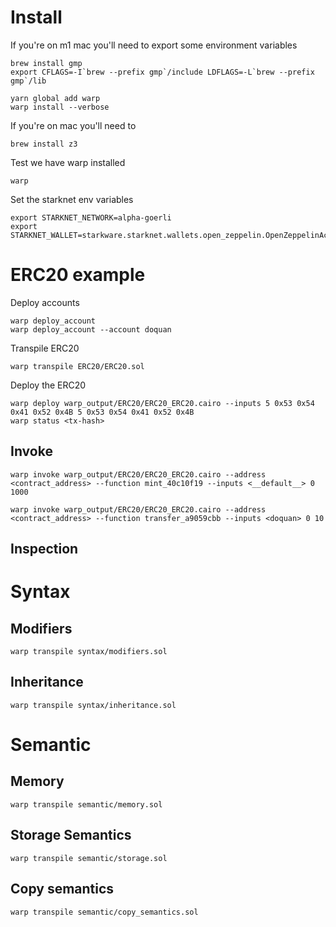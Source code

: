 # Install

If you're on m1 mac you'll need to export some environment variables

```
brew install gmp
export CFLAGS=-I`brew --prefix gmp`/include LDFLAGS=-L`brew --prefix gmp`/lib
```

```
yarn global add warp
warp install --verbose
```

If you're on mac you'll need to

```
brew install z3
```

Test we have warp installed

```
warp
```

Set the starknet env variables

```
export STARKNET_NETWORK=alpha-goerli
export STARKNET_WALLET=starkware.starknet.wallets.open_zeppelin.OpenZeppelinAccount
```

# ERC20 example

Deploy accounts

```
warp deploy_account
warp deploy_account --account doquan
```

Transpile ERC20

```
warp transpile ERC20/ERC20.sol
```

Deploy the ERC20

```
warp deploy warp_output/ERC20/ERC20_ERC20.cairo --inputs 5 0x53 0x54 0x41 0x52 0x4B 5 0x53 0x54 0x41 0x52 0x4B 
warp status <tx-hash>
```

## Invoke

```
warp invoke warp_output/ERC20/ERC20_ERC20.cairo --address <contract_address> --function mint_40c10f19 --inputs <__default__> 0 1000

```

```
warp invoke warp_output/ERC20/ERC20_ERC20.cairo --address <contract_address> --function transfer_a9059cbb --inputs <doquan> 0 10
```

## Inspection

# Syntax

## Modifiers

```
warp transpile syntax/modifiers.sol
```

## Inheritance

```
warp transpile syntax/inheritance.sol
```

# Semantic

## Memory

```
warp transpile semantic/memory.sol
```

## Storage Semantics

```
warp transpile semantic/storage.sol
```

## Copy semantics

```
warp transpile semantic/copy_semantics.sol
```

